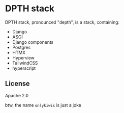 # DPTH stack
DPTH stack, pronounced "depth", is a stack, containing:

- Django
- ASGI
- Django components
- Postgres
- HTMX
- Hyperview
- TailwindCSS
- hyperscript

## License
Apache 2.0

btw, the name `onlykiwis` is just a joke